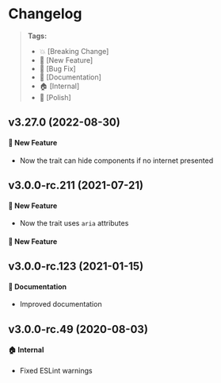 Changelog
=========

> **Tags:**
> - :boom:       [Breaking Change]
> - :rocket:     [New Feature]
> - :bug:        [Bug Fix]
> - :memo:       [Documentation]
> - :house:      [Internal]
> - :nail_care:  [Polish]

## v3.27.0 (2022-08-30)

#### :rocket: New Feature

* Now the trait can hide components if no internet presented

## v3.0.0-rc.211 (2021-07-21)

#### :rocket: New Feature

* Now the trait uses `aria` attributes

#### :rocket: New Feature

## v3.0.0-rc.123 (2021-01-15)

#### :memo: Documentation

* Improved documentation

## v3.0.0-rc.49 (2020-08-03)

#### :house: Internal

* Fixed ESLint warnings
